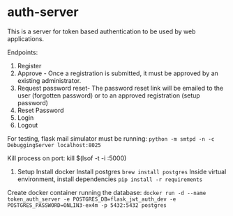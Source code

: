 # auth-server
This is a server for token based authentication to be used by web applications. 

Endpoints:
1) Register
2) Approve - Once a registration is submitted, it must be approved by an existing administrator.
3) Request password reset- The password reset link will be emailed to the user (forgotten password) or to an approved registration (setup password)
3) Reset Password
4) Login 
5) Logout


For testing, flask mail simulator must be running: 
```python -m smtpd -n -c DebuggingServer localhost:8025```

Kill process on port: 
kill $(lsof -t -i :5000)

1) Setup
Install docker
Install postgres
```brew install postgres```
Inside virtual environment, install dependencies
```pip install -r requirements```

Create docker container running the database:
```docker run -d --name token_auth_server -e POSTGRES_DB=flask_jwt_auth_dev -e POSTGRES_PASSWORD=ONLIN3-ex4m -p 5432:5432 postgres```

